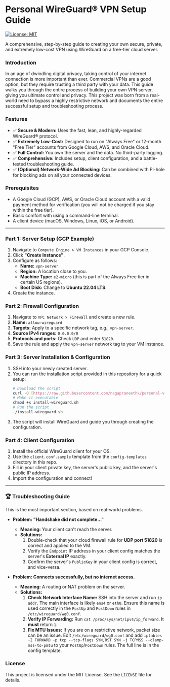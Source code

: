 # Personal WireGuard® VPN Setup Guide

[![License: MIT](https://img.shields.io/badge/License-MIT-yellow.svg)](https://opensource.org/licenses/MIT)

A comprehensive, step-by-step guide to creating your own secure, private, and extremely low-cost VPN using WireGuard on a free-tier cloud server.

### Introduction
In an age of dwindling digital privacy, taking control of your internet connection is more important than ever. Commercial VPNs are a good option, but they require trusting a third party with your data. This guide walks you through the entire process of building your own VPN server, giving you ultimate control and privacy. This project was born from a real-world need to bypass a highly restrictive network and documents the entire successful setup and troubleshooting process.

### Features
- ✅ **Secure & Modern:** Uses the fast, lean, and highly-regarded WireGuard® protocol.
- ✅ **Extremely Low-Cost:** Designed to run on "Always Free" or 12-month "Free Tier" accounts from Google Cloud, AWS, and Oracle Cloud.
- ✅ **Full Control:** You own the server and the data. No third-party logging.
- ✅ **Comprehensive:** Includes setup, client configuration, and a battle-tested troubleshooting guide.
- ✅ **(Optional) Network-Wide Ad Blocking:** Can be combined with Pi-hole for blocking ads on all your connected devices.

### Prerequisites
- A Google Cloud (GCP), AWS, or Oracle Cloud account with a valid payment method for verification (you will not be charged if you stay within the free tier).
- Basic comfort with using a command-line terminal.
- A client device (macOS, Windows, Linux, iOS, or Android).

---

### Part 1: Server Setup (GCP Example)
1.  Navigate to `Compute Engine > VM Instances` in your GCP Console.
2.  Click **"Create Instance"**.
3.  Configure as follows:
    - **Name:** `vpn-server`
    - **Region:** A location close to you.
    - **Machine Type:** `e2-micro` (this is part of the Always Free tier in certain US regions).
    - **Boot Disk:** Change to **Ubuntu 22.04 LTS**.
4.  Create the instance.

### Part 2: Firewall Configuration
1.  Navigate to `VPC Network > Firewall` and create a new rule.
2.  **Name:** `allow-wireguard`
3.  **Targets:** Apply to a specific network tag, e.g., `vpn-server`.
4.  **Source IPv4 ranges:** `0.0.0.0/0`
5.  **Protocols and ports:** Check `UDP` and enter `51820`.
6.  Save the rule and apply the `vpn-server` network tag to your VM instance.

### Part 3: Server Installation & Configuration
1.  SSH into your newly created server.
2.  You can run the installation script provided in this repository for a quick setup:
    ```bash
    # Download the script
    curl -O [https://raw.githubusercontent.com/nagapraneethk/personal-vpn-guide/main/scripts/install-wireguard.sh](https://raw.githubusercontent.com/nagapraneethk/personal-vpn-guide/main/scripts/install-wireguard.sh)
    # Make it executable
    chmod +x install-wireguard.sh
    # Run the script
    ./install-wireguard.sh
    ```
3.  The script will install WireGuard and guide you through creating the configuration.

### Part 4: Client Configuration
1.  Install the official WireGuard client for your OS.
2.  Use the `client.conf.sample` template from the `config-templates` directory in this repo.
3.  Fill in your client private key, the server's public key, and the server's public IP address.
4.  Import the configuration and connect!

---

### 🏆 Troubleshooting Guide
This is the most important section, based on real-world problems.

* **Problem: "Handshake did not complete..."**
    * **Meaning:** Your client can't reach the server.
    * **Solutions:**
        1.  Double-check that your cloud firewall rule for **UDP port 51820** is correct and applied to the VM.
        2.  Verify the `Endpoint` IP address in your client config matches the server's **External IP** exactly.
        3.  Confirm the server's `PublicKey` in your client config is correct, and vice-versa.

* **Problem: Connects successfully, but no internet access.**
    * **Meaning:** A routing or NAT problem on the server.
    * **Solutions:**
        1.  **Check Network Interface Name:** SSH into the server and run `ip addr`. The main interface is likely `ens4` or `eth0`. Ensure this name is used correctly in the `PostUp` and `PostDown` rules in `/etc/wireguard/wg0.conf`.
        2.  **Verify IP Forwarding:** Run `cat /proc/sys/net/ipv4/ip_forward`. It **must** return `1`.
        3.  **Fix MTU Issues:** If you are on a restrictive network, packet size can be an issue. Edit `/etc/wireguard/wg0.conf` and add `iptables -I FORWARD -p tcp --tcp-flags SYN,RST SYN -j TCPMSS --clamp-mss-to-pmtu` to your `PostUp`/`PostDown` rules. The full line is in the config template.

### License
This project is licensed under the MIT License. See the `LICENSE` file for details.